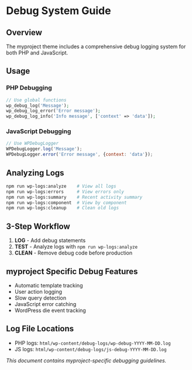 # Debug System Guide

## Overview
The myproject theme includes a comprehensive debug logging system for both PHP and JavaScript.

## Usage

### PHP Debugging
```php
// Use global functions
wp_debug_log('Message');
wp_debug_log_error('Error message');
wp_debug_log_info('Info message', ['context' => 'data']);
```

### JavaScript Debugging
```javascript
// Use WPDebugLogger
WPDebugLogger.log('Message');
WPDebugLogger.error('Error message', {context: 'data'});
```

## Analyzing Logs
```bash
npm run wp-logs:analyze    # View all logs
npm run wp-logs:errors     # View errors only
npm run wp-logs:summary    # Recent activity summary
npm run wp-logs:component  # View by component
npm run wp-logs:cleanup    # Clean old logs
```

## 3-Step Workflow
1. **LOG** - Add debug statements
2. **TEST** - Analyze logs with `npm run wp-logs:analyze`
3. **CLEAN** - Remove debug code before production

## myproject Specific Debug Features
- Automatic template tracking
- User action logging
- Slow query detection
- JavaScript error catching
- WordPress die event tracking

## Log File Locations
- PHP logs: `html/wp-content/debug-logs/wp-debug-YYYY-MM-DD.log`
- JS logs: `html/wp-content/debug-logs/js-debug-YYYY-MM-DD.log`

*This document contains myproject-specific debugging guidelines.*
